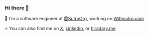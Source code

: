 ### Hi there 👋

🔭 I’m a software engineer at [@SutroOrg](https://github.com/SutroOrg), working on [Withsutro.com](https://withsutro.com)

<!-- 🎥 Occasionally make YouTube videos [here](https://www.youtube.com/@hiradary) -->

⭐️ You can also find me on [X](https://twitter.com/hiradary), [Linkedin](https://linkedin.com/in/hiradarshadi), or [hiradary.me](https://hiradary.me)

<!--
**hiradary/hiradary** is a ✨ _special_ ✨ repository because its `README.md` (this file) appears on your GitHub profile.

Here are some ideas to get you started:

- 🔭 I’m currently working on ...
- 🌱 I’m currently learning ...
- 👯 I’m looking to collaborate on ...
- 🤔 I’m looking for help with ...
- 💬 Ask me about ...
- 📫 How to reach me: ...
- 😄 Pronouns: ...
- ⚡ Fun fact: ...
-->
